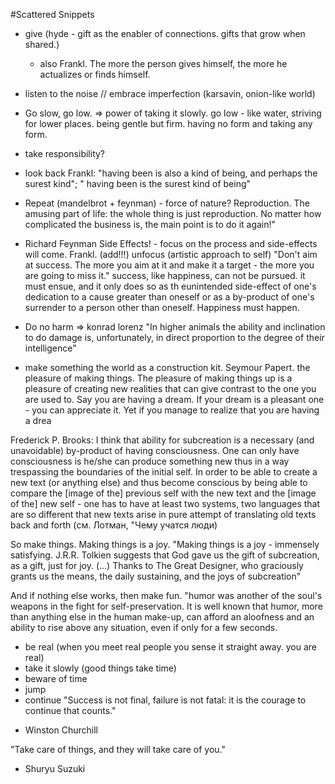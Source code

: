 #Scattered Snippets

* give (hyde - gift as the enabler of connections. gifts that grow when shared.)
  - also Frankl. The more the person gives himself, the more he actualizes or finds himself.
* listen to the noise // embrace imperfection (karsavin, onion-like world)

* Go slow, go low. =>
power of taking it slowly.
go low - like water, striving for lower places. being gentle but firm. having no form and taking any form.

* take responsibility?

* look back
Frankl: "having been is also a kind of being, and perhaps the surest kind"; " having been is the surest kind of being"

* Repeat (mandelbrot + feynman) - force of nature? Reproduction.
The amusing part of life: the whole thing is just reproduction. No matter how complicated the business is, the main point is to do it again!"
- Richard Feynman
Side Effects! - focus on the process and side-effects will come. Frankl.
(add!!!) unfocus (artistic approach to self)
"Don't aim at success. The more you aim at it and make it a target - the more you are going to miss it." success, like happiness, can not  be pursued. it must ensue, and it only does so as th eunintended side-effect of one's dedication to a cause greater than oneself or as a by-product of one's surrender to a person other than oneself.
Happiness must happen.

* Do no harm => konrad lorenz
"In higher animals the ability and inclination to do damage is, unfortunately, in direct proportion to the degree of their intelligence"

* make something
the world as a construction kit. Seymour Papert.
the pleasure of making things. 
The pleasure of making things up is a pleasure of creating new realities that can give contrast to the one you are used to. Say you are having a dream. If your dream is a pleasant one - you can appreciate it. Yet if you manage to realize that you are having a drea

Frederick P. Brooks: I think that ability for subcreation is a necessary (and unavoidable) by-product of having consciousness. One can only have consciousness is he/she can produce something new thus in a way trespassing the boundaries of the initial self. In order to be able to create a new text (or anything else) and thus become conscious by being able to compare the [image of the] previous self with the new text and the [image of the] new self - one has to have at least two systems, two languages that are
 so different that new texts arise in pure attempt of translating old texts back and forth (см. Лотман, "Чему учатся люди)
 
So make things. Making things is a joy. "Making things is a joy - immensely satisfying. J.R.R. Tolkien suggests that God gave us the gift of subcreation, as a gift, just for joy. (...) Thanks to The Great Designer, who graciously grants us the means, the daily sustaining, and the joys of subcreation"

And if nothing else works, then make fun.
"humor was another of the soul's weapons in the fight for self-preservation. It is well known that humor, more than anything else in the human make-up, can afford an aloofness and an ability to rise above any situation, even if only for a few seconds.

* be real (when you meet real people you sense it straight away. you are real)
* take it slowly (good things take time)
* beware of time
* jump
* continue
"Success is not final, failure is not fatal: it is the courage to continue that counts." 
- Winston Churchill

"Take care of things, and they will take care of you."
- Shuryu Suzuki
